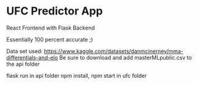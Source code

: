 # UFC Predictor App
React Frontend with Flask Backend

Essentially 100 percent accurate ;)


Data set used: https://www.kaggle.com/datasets/danmcinerney/mma-differentials-and-elo 
Be sure to download and add masterMLpublic.csv to the api folder 

flask run in api folder
npm install, npm start in ufc folder
